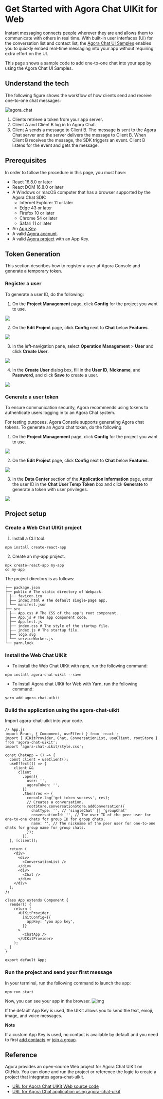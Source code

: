 # Get Started with Agora Chat UIKit for Web

Instant messaging connects people wherever they are and allows them to communicate with others in real time. With built-in user interfaces (UI) for the conversation list and contact list, the [Agora Chat UI Samples](https://github.com/AgoraIO-Usecase/AgoraChat-UIKit-web) enables you to quickly embed real-time messaging into your app without requiring extra effort on the UI.

This page shows a sample code to add one-to-one chat into your app by using the Agora Chat UI Samples.

## Understand the tech

The following figure shows the workflow of how clients send and receive one-to-one chat messages:

![agora_chat](https://docs.agora.io/en/assets/images/get-started-sdk-understand-009486abec0cc276183ab535456cf889.png)

1. Clients retrieve a token from your app server.
2. Client A and Client B log in to Agora Chat.
3. Client A sends a message to Client B. The message is sent to the Agora Chat server and the server delivers the message to Client B. When Client B receives the message, the SDK triggers an event. Client B listens for the event and gets the message.

## Prerequisites

In order to follow the procedure in this page, you must have:

- React 16.8.0 or later
- React DOM 16.8.0 or later
- A Windows or macOS computer that has a browser supported by the Agora Chat SDK:
  - Internet Explorer 11 or later
  - Edge 43 or later
  - Firefox 10 or later
  - Chrome 54 or later
  - Safari 11 or later
- An [App Key](./enable#get-the-information-of-the-chat-project).
- A valid [Agora account](https://docs.agora.io/en/video-calling/reference/manage-agora-account/?platform=web#create-an-agora-account).
- A valid [Agora project](https://docs.agora.io/en/video-calling/reference/manage-agora-account/?platform=web#create-an-agora-project) with an App Key.

## Token Generation

This section describes how to register a user at Agora Console and generate a temporary token.

### Register a user

To generate a user ID, do the following:

1. On the **Project Management** page, click **Config** for the project you want to use.

![](https://web-cdn.agora.io/docs-files/1664531061644)

2. On the **Edit Project** page, click **Config** next to **Chat** below **Features**.

![](https://web-cdn.agora.io/docs-files/1664531091562)

3. In the left-navigation pane, select **Operation Management** > **User** and click **Create User**.

![](https://web-cdn.agora.io/docs-files/1664531141100)

4. In the **Create User** dialog box, fill in the **User ID**, **Nickname**, and **Password**, and click **Save** to create a user.

![](https://web-cdn.agora.io/docs-files/1664531162872)

### Generate a user token

To ensure communication security, Agora recommends using tokens to authenticate users logging in to an Agora Chat system.

For testing purposes, Agora Console supports generating Agora chat tokens. To generate an Agora chat token, do the following:

1. On the **Project Management** page, click **Config** for the project you want to use.

![](https://web-cdn.agora.io/docs-files/1664531061644)

2. On the **Edit Project** page, click **Config** next to **Chat** below **Features**.

![](https://web-cdn.agora.io/docs-files/1664531091562)

3. In the **Data Center** section of the **Application Information** page, enter the user ID in the **Chat User Temp Token** box and click **Generate** to generate a token with user privileges.

![](https://web-cdn.agora.io/docs-files/1664531214169)

## Project setup

### Create a Web Chat UIKit project

1. Install a CLI tool.

```
npm install create-react-app
```

2. Create an my-app project.

```
npx create-react-app my-app
cd my-app
```

The project directory is as follows:

```
├── package.json
├── public # The static directory of Webpack.
│ ├── favicon.ico
│ ├── index.html # The default single-page app.
│ └── manifest.json
├── src
│ ├── App.css # The CSS of the app's root component.
│ ├── App.js # The app component code.
│ ├── App.test.js
│ ├── index.css # The style of the startup file.
│ ├── index.js # The startup file.
│ ├── logo.svg
│ └── serviceWorker.js
└── yarn.lock
```

### Install the Web Chat UIKit

- To install the Web Chat UIKit with npm, run the following command:

```
npm install agora-chat-uikit --save
```

- To Install Agora chat UIKit for Web with Yarn, run the following command:

```
yarn add agora-chat-uikit
```

### Build the application using the agora-chat-uikit

Import agora-chat-uikit into your code.

```
// App.js
import React, { Component, useEffect } from 'react';
import { UIKitProvider, Chat, ConversationList, useClient, rootStore } from 'agora-chat-uikit';
import 'agora-chat-uikit/style.css';

const ChatApp = () => {
  const client = useClient();
  useEffect(() => {
    client &&
      client
        .open({
          user: '',
          agoraToken: '',
        })
        .then(res => {
          console.log('get token success', res);
          // Creates a conversation.
          rootStore.conversationStore.addConversation({
            chatType: '', // 'singleChat' || 'groupChat'
            conversationId: '', // The user ID of the peer user for one-to-one chats for group ID for group chats.
            name: '', // The nickname of the peer user for one-to-one chats for group name for group chats.
          });
        });
  }, [client]);

  return (
    <div>
      <div>
        <ConversationList />
      </div>
      <div>
        <Chat />
      </div>
    </div>
  );
};

class App extends Component {
  render() {
    return (
      <UIKitProvider
        initConfig={{
          appKey: 'you app key',
        }}
      >
        <ChatApp />
      </UIKitProvider>
    );
  }
}

export default App;
```

### Run the project and send your first message

In your terminal, run the following command to launch the app:

```
npm run start
```

Now, you can see your app in the browser.
![img](https://github.com/AgoraIO-Usecase/AgoraChat-UIKit-web/blob/main/docs/image/chat.png)

If the default App Key is used, the UIKit allows you to send the text, emoji, image, and voice messages.

**Note**

If a custom App Key is used, no contact is available by default and you need to first [add contacts](https://docs.agora.io/en/agora-chat/client-api/contacts) or [join a group](https://docs.agora.io/en/agora-chat/client-api/chat-group/manage-chat-groups).

## Reference

Agora provides an open-source Web project for Agora Chat UIKit on GitHub. You can clone and run the project or reference the logic to create a project that integrates agora-chat-uikit.

- [URL for Agora Chat UIKit Web source code](https://github.com/AgoraIO-Usecase/AgoraChat-UIKit-web)
- [URL for Agora Chat application using agora-chat-uikit](https://github.com/AgoraIO-Usecase/AgoraChat-web/tree/dev-2.0)
